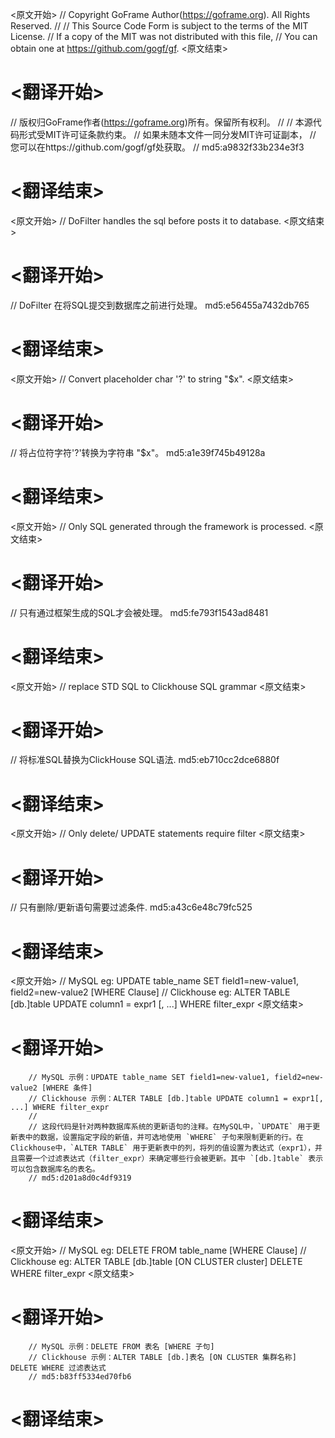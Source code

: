 
<原文开始>
// Copyright GoFrame Author(https://goframe.org). All Rights Reserved.
//
// This Source Code Form is subject to the terms of the MIT License.
// If a copy of the MIT was not distributed with this file,
// You can obtain one at https://github.com/gogf/gf.
<原文结束>

# <翻译开始>
// 版权归GoFrame作者(https://goframe.org)所有。保留所有权利。
//
// 本源代码形式受MIT许可证条款约束。
// 如果未随本文件一同分发MIT许可证副本，
// 您可以在https://github.com/gogf/gf处获取。
// md5:a9832f33b234e3f3
# <翻译结束>


<原文开始>
// DoFilter handles the sql before posts it to database.
<原文结束>

# <翻译开始>
// DoFilter 在将SQL提交到数据库之前进行处理。 md5:e56455a7432db765
# <翻译结束>


<原文开始>
// Convert placeholder char '?' to string "$x".
<原文结束>

# <翻译开始>
// 将占位符字符'?'转换为字符串 "$x"。 md5:a1e39f745b49128a
# <翻译结束>


<原文开始>
// Only SQL generated through the framework is processed.
<原文结束>

# <翻译开始>
// 只有通过框架生成的SQL才会被处理。 md5:fe793f1543ad8481
# <翻译结束>


<原文开始>
// replace STD SQL to Clickhouse SQL grammar
<原文结束>

# <翻译开始>
// 将标准SQL替换为ClickHouse SQL语法. md5:eb710cc2dce6880f
# <翻译结束>


<原文开始>
// Only delete/ UPDATE statements require filter
<原文结束>

# <翻译开始>
// 只有删除/更新语句需要过滤条件. md5:a43c6e48c79fc525
# <翻译结束>


<原文开始>
		// MySQL eg: UPDATE table_name SET field1=new-value1, field2=new-value2 [WHERE Clause]
		// Clickhouse eg: ALTER TABLE [db.]table UPDATE column1 = expr1 [, ...] WHERE filter_expr
<原文结束>

# <翻译开始>
		// MySQL 示例：UPDATE table_name SET field1=new-value1, field2=new-value2 [WHERE 条件]
		// Clickhouse 示例：ALTER TABLE [db.]table UPDATE column1 = expr1[, ...] WHERE filter_expr
		// 
		// 这段代码是针对两种数据库系统的更新语句的注释。在MySQL中，`UPDATE` 用于更新表中的数据，设置指定字段的新值，并可选地使用 `WHERE` 子句来限制更新的行。在Clickhouse中，`ALTER TABLE` 用于更新表中的列，将列的值设置为表达式（expr1），并且需要一个过滤表达式（filter_expr）来确定哪些行会被更新。其中 `[db.]table` 表示可以包含数据库名的表名。
		// md5:d201a8d0c4df9319
# <翻译结束>


<原文开始>
		// MySQL eg: DELETE FROM table_name [WHERE Clause]
		// Clickhouse eg: ALTER TABLE [db.]table [ON CLUSTER cluster] DELETE WHERE filter_expr
<原文结束>

# <翻译开始>
		// MySQL 示例：DELETE FROM 表名 [WHERE 子句]
		// Clickhouse 示例：ALTER TABLE [db.]表名 [ON CLUSTER 集群名称] DELETE WHERE 过滤表达式
		// md5:b83ff5334ed70fb6
# <翻译结束>

